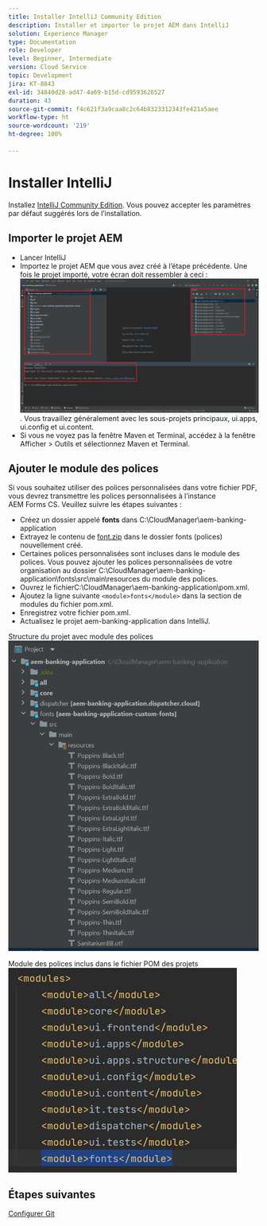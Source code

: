 ```yaml
---
title: Installer IntelliJ Community Edition
description: Installer et importer le projet AEM dans IntelliJ
solution: Experience Manager
type: Documentation
role: Developer
level: Beginner, Intermediate
version: Cloud Service
topic: Development
jira: KT-8843
exl-id: 34840d28-ad47-4a69-b15d-cd9593626527
duration: 43
source-git-commit: f4c621f3a9caa8c2c64b8323312343fe421a5aee
workflow-type: ht
source-wordcount: '219'
ht-degree: 100%

---
```


# Installer IntelliJ

Installez [IntelliJ Community Edition](https://www.jetbrains.com/idea/download/#section=windows). Vous pouvez accepter les paramètres par défaut suggérés lors de l’installation.

## Importer le projet AEM

* Lancer IntelliJ
* Importez le projet AEM que vous avez créé à l’étape précédente. Une fois le projet importé, votre écran doit ressembler à ceci : ![aem-banking-app](assets/aem-banking-app.png). Vous travaillez généralement avec les sous-projets principaux, ui.apps, ui.config et ui.content.
* Si vous ne voyez pas la fenêtre Maven et Terminal, accédez à la fenêtre Afficher > Outils et sélectionnez Maven et Terminal.

## Ajouter le module des polices

Si vous souhaitez utiliser des polices personnalisées dans votre fichier PDF, vous devrez transmettre les polices personnalisées à l’instance AEM Forms CS. Veuillez suivre les étapes suivantes :

* Créez un dossier appelé **fonts** dans C:\CloudManager\aem-banking-application
* Extrayez le contenu de [font.zip](assets/fonts.zip) dans le dossier fonts (polices) nouvellement créé.
* Certaines polices personnalisées sont incluses dans le module des polices. Vous pouvez ajouter les polices personnalisées de votre organisation au dossier C:\CloudManager\aem-banking-application\fonts\src\main\resources du module des polices.
* Ouvrez le fichierC:\CloudManager\aem-banking-application\pom.xml.
* Ajoutez la ligne suivante ```<module>fonts</module>``` dans la section de modules du fichier pom.xml.
* Enregistrez votre fichier pom.xml.
* Actualisez le projet aem-banking-application dans IntelliJ.

Structure du projet avec module des polices
![fonts-module](assets/fonts-module.png)

Module des polices inclus dans le fichier POM des projets
![fonts-pom](assets/fonts-module-pom.png)

## Étapes suivantes

[Configurer Git](./setup-git.md)
